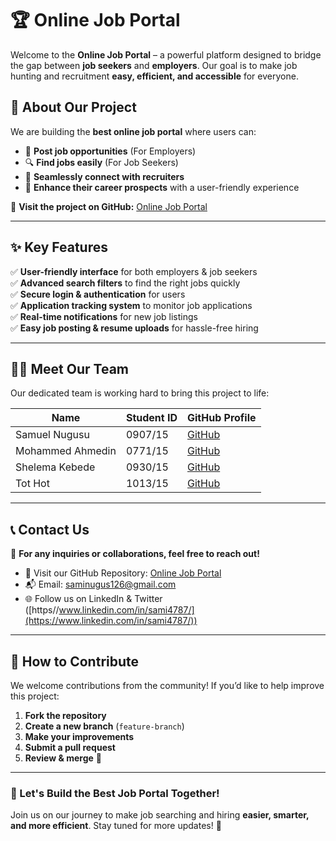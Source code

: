 # 🏆 Online Job Portal
Welcome to the **Online Job Portal** – a powerful platform designed to bridge the gap between **job seekers** and **employers**.
Our goal is to make job hunting and recruitment **easy, efficient, and accessible** for everyone.

## 🌟 About Our Project
We are building the **best online job portal** where users can:
- 🏢 **Post job opportunities** (For Employers)
- 🔍 **Find jobs easily** (For Job Seekers)
- 📩 **Seamlessly connect with recruiters**
- 🚀 **Enhance their career prospects** with a user-friendly experience

🔗 **Visit the project on GitHub:** [Online Job Portal](https://github.com/samuelNugusu/Online-Job-Portal)

---

## ✨ Key Features
✅ **User-friendly interface** for both employers & job seekers  
✅ **Advanced search filters** to find the right jobs quickly  
✅ **Secure login & authentication** for users  
✅ **Application tracking system** to monitor job applications  
✅ **Real-time notifications** for new job listings  
✅ **Easy job posting & resume uploads** for hassle-free hiring  

---

## 👨‍💻 Meet Our Team
Our dedicated team is working hard to bring this project to life:

| Name              | Student ID   | GitHub Profile  |
|------------------|-------------|----------------|
| Samuel Nugusu   | 0907/15      | [GitHub](https://github.com/samuelNugusu)  |
| Mohammed Ahmedin | 0771/15      | [GitHub](https://github.com/Mohammed-Ahmedin)  |
| Shelema Kebede  | 0930/15      | [GitHub](https://github.com/shelemakebede)  |
| Tot Hot         | 1013/15      | [GitHub](https://github.com/Tothoth)  |

---

## 📞 Contact Us
📧 **For any inquiries or collaborations, feel free to reach out!**
- 🔗 Visit our GitHub Repository: [Online Job Portal](https://github.com/samuelNugusu/Online-Job-Portal)
- 📬 Email: [saminugus126@gmail.com](mailto:saminugus126@gmail.com)
- 🌐 Follow us on LinkedIn & Twitter ([https//www.linkedin.com/in/sami4787/](https://www.linkedin.com/in/sami4787/))

---

## 📌 How to Contribute
We welcome contributions from the community! If you’d like to help improve this project:
1. **Fork the repository**
2. **Create a new branch** (`feature-branch`)
3. **Make your improvements**
4. **Submit a pull request**
5. **Review & merge** 🎉

---

### 🚀 Let's Build the Best Job Portal Together!
Join us on our journey to make job searching and hiring **easier, smarter, and more efficient**. Stay tuned for more updates! 🎯
